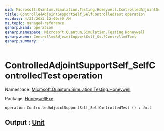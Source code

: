 ```yaml
---
uid: Microsoft.Quantum.Simulation.Testing.Honeywell.ControlledAdjointSupportSelf_SelfControlledTest
title: ControlledAdjointSupportSelf_SelfControlledTest operation
ms.date: 4/25/2021 12:00:00 AM
ms.topic: managed-reference
qsharp.kind: operation
qsharp.namespace: Microsoft.Quantum.Simulation.Testing.Honeywell
qsharp.name: ControlledAdjointSupportSelf_SelfControlledTest
qsharp.summary: ''
---
```


# ControlledAdjointSupportSelf_SelfControlledTest operation

Namespace: [Microsoft.Quantum.Simulation.Testing.Honeywell](xref:Microsoft.Quantum.Simulation.Testing.Honeywell)

Package: [HoneywellExe](https://nuget.org/packages/HoneywellExe)




```qsharp
operation ControlledAdjointSupportSelf_SelfControlledTest () : Unit
```


## Output : [Unit](xref:microsoft.quantum.qsharp.valueliterals#unit-literal)

